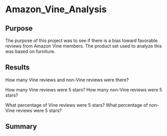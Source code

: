# Amazon_Vine_Analysis

## Purpose
The purpose of this project was to see if there is a bias toward favorable reviews from Amazon Vine members. The product set used to analyze this was based on furniture. 

## Results

How many Vine reviews and non-Vine reviews were there?

How many Vine reviews were 5 stars? How many non-Vine reviews were 5 stars?

What percentage of Vine reviews were 5 stars? What percentage of non-Vine reviews were 5 stars?

## Summary
